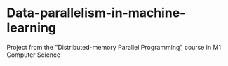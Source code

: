 # Data-parallelism-in-machine-learning
Project from the "Distributed-memory Parallel Programming" course in M1 Computer Science

